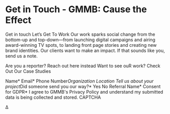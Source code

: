 # Get in Touch - GMMB: Cause the Effect


Get in touch 
Let’s Get To Work 
Our work sparks social change from the bottom-up and top-down―from launching digital campaigns and airing award-winning TV spots, to landing front page stories and creating new brand identities. Our clients want to make an impact. If that sounds like you, send us a note.
 
Are you a reporter? 
Reach out here instead
Want to see ouR work? 
Check Out Our Case Studies
 
Name* Email*
Phone Number*Organization Location Tell us about your project*Did someone send you our way?*
Yes
No
Referral Name* Consent for GDPR*
I agree to GMMB's Privacy Policy and understand my submitted data is being collected and stored.
CAPTCHA
  
Δ
